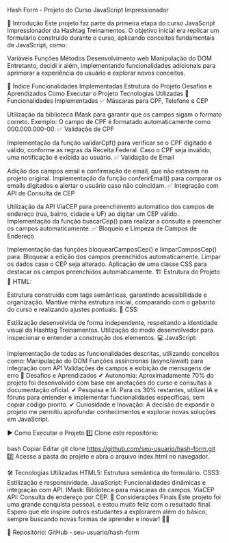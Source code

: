 Hash Form - Projeto do Curso JavaScript Impressionador

📌 Introdução
Este projeto faz parte da primeira etapa do curso JavaScript Impressionador da Hashtag Treinamentos. O objetivo inicial era replicar um formulário construído durante o curso, aplicando conceitos fundamentais de JavaScript, como:

Variáveis
Funções
Métodos
Desenvolvimento web
Manipulação do DOM
Entretanto, decidi ir além, implementando funcionalidades adicionais para aprimorar a experiência do usuário e explorar novos conceitos.

📑 Índice
Funcionalidades Implementadas
Estrutura do Projeto
Desafios e Aprendizados
Como Executar o Projeto
Tecnologias Utilizadas
🚀 Funcionalidades Implementadas
✅ Máscaras para CPF, Telefone e CEP

Utilização da biblioteca IMask para garantir que os campos sigam o formato correto.
Exemplo: O campo de CPF é formatado automaticamente como 000.000.000-00.
✅ Validação de CPF

Implementação da função validarCpf() para verificar se o CPF digitado é válido, conforme as regras da Receita Federal.
Caso o CPF seja inválido, uma notificação é exibida ao usuário.
✅ Validação de Email

Adição dos campos email e confirmação de email, que não estavam no projeto original.
Implementação da função conferirEmail() para comparar os emails digitados e alertar o usuário caso não coincidam.
✅ Integração com API de Consulta de CEP

Utilização da API ViaCEP para preenchimento automático dos campos de endereço (rua, bairro, cidade e UF) ao digitar um CEP válido.
Implementação da função buscarCep() para realizar a consulta e preencher os campos automaticamente.
✅ Bloqueio e Limpeza de Campos de Endereço

Implementação das funções bloquearCamposCep() e limparCamposCep() para:
Bloquear a edição dos campos preenchidos automaticamente.
Limpar os dados caso o CEP seja alterado.
Aplicação de uma classe CSS para destacar os campos preenchidos automaticamente.
🏗 Estrutura do Projeto
📌 HTML:

Estrutura construída com tags semânticas, garantindo acessibilidade e organização.
Mantive minha estrutura inicial, comparando com o gabarito do curso e realizando ajustes pontuais.
🎨 CSS:

Estilização desenvolvida de forma independente, respeitando a identidade visual da Hashtag Treinamentos.
Utilização do modo desenvolvedor para inspecionar e entender a construção dos elementos.
💻 JavaScript:

Implementação de todas as funcionalidades descritas, utilizando conceitos como:
Manipulação do DOM
Funções assíncronas (async/await) para integração com API
Validações de campos e exibição de mensagens de erro
🎯 Desafios e Aprendizados
✔ Autonomia: Aproximadamente 70% do projeto foi desenvolvido com base em anotações do curso e consultas à documentação oficial.
✔ Pesquisa e IA: Para os 30% restantes, utilizei IA e fóruns para entender e implementar funcionalidades específicas, sem copiar código pronto.
✔ Curiosidade e Inovação: A decisão de expandir o projeto me permitiu aprofundar conhecimentos e explorar novas soluções em JavaScript.

▶ Como Executar o Projeto
1️⃣ Clone este repositório:

bash
Copiar
Editar
git clone https://github.com/seu-usuario/hash-form.git
2️⃣ Acesse a pasta do projeto e abra o arquivo index.html no navegador.

🛠 Tecnologias Utilizadas
HTML5: Estrutura semântica do formulário.
CSS3: Estilização e responsividade.
JavaScript: Funcionalidades dinâmicas e integração com API.
IMask: Biblioteca para máscaras de campos.
ViaCEP API: Consulta de endereço por CEP.
📢 Considerações Finais
Este projeto foi uma grande conquista pessoal, e estou muito feliz com o resultado final. Espero que ele inspire outros estudantes a explorarem além do básico, sempre buscando novas formas de aprender e inovar! 🚀💡

🔗 Repositório: GitHub - seu-usuario/hash-form